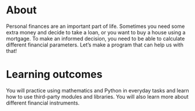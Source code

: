 #  About
Personal finances are an important part of life. Sometimes you need some extra money and decide to take a loan, or you want to buy a house using a mortgage. To make an informed decision, you need to be able to calculate different financial parameters. Let’s make a program that can help us with that!
#  Learning outcomes
You will practice using mathematics and Python in everyday tasks and learn how to use third-party modules and libraries. You will also learn more about different financial instruments.